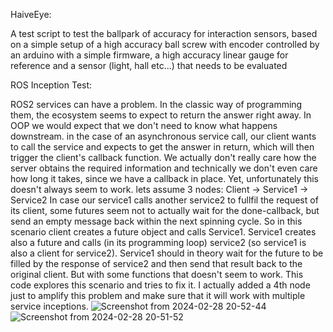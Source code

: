 HaiveEye:

A test script to test the ballpark of accuracy for interaction sensors,
based on a simple setup of a high accuracy ball screw with encoder controlled by an arduino with a simple firmware,
a high accuracy linear gauge for reference
and a sensor (light, hall etc...) that needs to be evaluated

ROS Inception Test:

ROS2 services can have a problem. In the classic way of programming them, the ecosystem seems to expect to return the answer right away.
In OOP we would expect that we don't need to know what happens downstream. in the case of an asynchronous service call, our client wants to call the service
and expects to get the answer in return, which will then trigger the client's callback function. We actually don't really care how the server obtains the required information
and technically we don't even care how long it takes, since we have a callback in place. Yet, unfortunately this doesn't always seem to work. 
lets assume 3 nodes: Client -> Service1 -> Service2
In case our service1 calls another service2 to fullfil the request of its client, some futures seem not to actually wait for the done-callback, but send an empty message back within the next spinning cycle.
So in this scenario client creates a future object and calls Service1. Service1 creates also a future and calls (in its programming loop) service2 (so service1 is also a client for service2).
Service1 should in theory wait for the future to be filled by the response of service2 and then send that result back to the original client. But with some functions that doesn't seem to work. 
This code explores this scenario and tries to fix it. I actually added a 4th node just to amplify this problem and make sure that it will work with multiple service inceptions.
![Screenshot from 2024-02-28 20-52-44](https://github.com/DavidBierbrauer/Testfunctions/assets/47460151/ecbb6097-fb93-46f0-8a61-38224beb3468)
![Screenshot from 2024-02-28 20-51-52](https://github.com/DavidBierbrauer/Testfunctions/assets/47460151/3b5136f3-670c-4df9-850f-be45460696e1)
